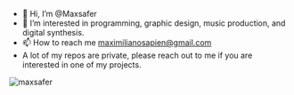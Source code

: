 - 👋 Hi, I’m @Maxsafer
- 👀 I’m interested in programming, graphic design, music production, and digital synthesis.
- 📫 How to reach me maximilianosapien@gmail.com
- A lot of my repos are private, please reach out to me if you are interested in one of my projects.

<p><img align="center" src="https://github-readme-stats.vercel.app/api/top-langs?username=maxsafer&show_icons=true&locale=en&layout=compact" alt="maxsafer" /></p>

<!---
Maxsafer/Maxsafer is a ✨ special ✨ repository because its `README.md` (this file) appears on your GitHub profile.
You can click the Preview link to take a look at your changes.
--->
